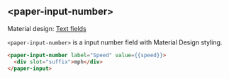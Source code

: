 
## &lt;paper-input-number&gt;

Material design: [Text fields](https://www.google.com/design/spec/components/text-fields.html)

`<paper-input-number>` is a input number field with Material Design styling.

<!---
```
<custom-element-demo>
  <template>
    <script src="../webcomponentsjs/webcomponents-lite.js"></script>
    <link rel="import" href="paper-input-number.html">
    <style>
    </style>
    <next-code-block></next-code-block>
  </template>
</custom-element-demo>
```
-->
```html
<paper-input-number label="Speed" value={{speed}}>
  <div slot="suffix">mph</div>
</paper-input>
```

